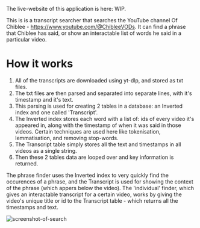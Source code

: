 The live-website of this application is here: WIP.

This is is a transcript searcher that searches the YouTube channel Of Chiblee - https://www.youtube.com/@ChibleeVODs.
It can find a phrase that Chiblee has said, or show an interactable list of words he said in a particular video.


# How it works
1. All of the transcripts are downloaded using yt-dlp, and stored as txt files.
2. The txt files are then parsed and separated into separate lines, with it's timestamp and it's text.
3. This parsing is used for creating 2 tables in a database: an Inverted index and one called 'Transcript'.
4. The Inverted index stores each word with a list of: ids of every video it's appeared in, along with the timestamp of when it was said in those videos.
   Certain techniques are used here like tokenisation, lemmatisation, and removing stop-words.
6. The Transcript table simply stores all the text and timestamps in all videos as a single string.
7. Then these 2 tables data are looped over and key information is returned.

The phrase finder uses the Inverted index to very quickly find the occurences of a phrase, and the Transcript is used for showing the context of the phrase (which appers below the video).
The 'individual' finder, which gives an interactable transcript for a certain video, works by giving the video's unique title or id to the Transcript table - which returns all the timestamps and text.

![screenshot-of-search](https://github.com/freak-out-and-give-in/chiblee-transcript-searcher/assets/137592545/5a62a834-b5cc-4ee2-b2a9-99015ab0d8d8)
